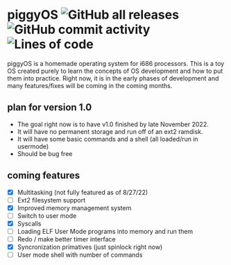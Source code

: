 # piggyOS ![GitHub all releases](https://img.shields.io/github/downloads/GlowInTheDark123/piggyOS/total) ![GitHub commit activity](https://img.shields.io/github/commit-activity/m/GlowInTheDark123/piggyOS?color=green) ![Lines of code](https://img.shields.io/tokei/lines/github/GlowInTheDark123/piggyOS)

piggyOS is a homemade operating system for i686 processors. This is a toy OS created purely
to learn the concepts of OS development and how to put them into practice. Right now, it 
is in the early phases of development and many features/fixes will be coming in the coming months.

## plan for version 1.0
- The goal right now is to have v1.0 finished by late November 2022.
- It will have no permanent storage and run off of an ext2 ramdisk.
- It will have some basic commands and a shell (all loaded/run in usermode)
- Should be bug free

## coming features
- [x] Multitasking (not fully featured as of 8/27/22)
- [ ] Ext2 filesystem support
- [x] Improved memory management system
- [ ] Switch to user mode
- [x] Syscalls
- [ ] Loading ELF User Mode programs into memory and run them
- [ ] Redo / make better timer interface
- [X] Syncronization primatives (just spinlock right now)
- [ ] User mode shell with number of commands
